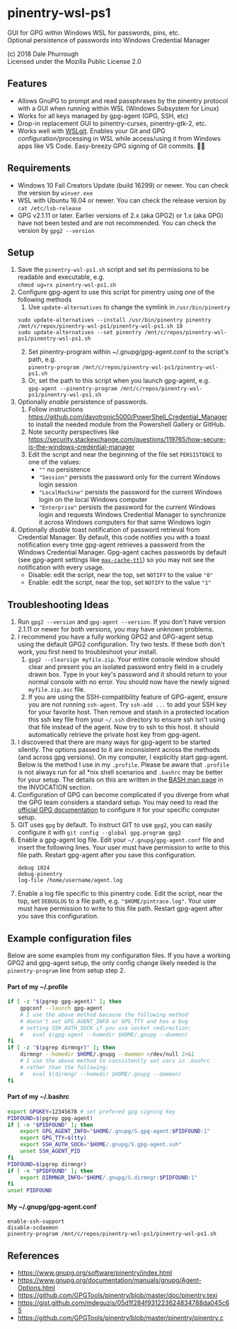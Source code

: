 # pinentry-wsl-ps1

GUI for GPG within Windows WSL for passwords, pins, etc.  
Optional persistence of passwords into Windows Credential Manager

(c) 2018 Dale Phurrough  
Licensed under the Mozilla Public License 2.0

## Features

* Allows GnuPG to prompt and read passphrases by the pinentry protocol
  with a GUI when running within WSL (Windows Subsystem for Linux)
* Works for all keys managed by gpg-agent (GPG, SSH, etc)
* Drop-in replacement GUI to pinentry-curses, pinentry-gtk-2, etc.
* Works well with [WSLgit](https://github.com/andy-5/wslgit). Enables your Git and GPG configuration/processing in WSL while access/using it from Windows apps like VS Code. Easy-breezy GPG signing of Git commits. 🙂📝

## Requirements

* Windows 10 Fall Creators Update (build 16299) or newer. You can check the version by `winver.exe`
* WSL with Ubuntu 16.04 or newer. You can check the release version by `cat /etc/lsb-release`
* GPG v2.1.11 or later. Earlier versions of 2.x (aka GPG2) or 1.x (aka GPG) have not been tested and are not recommended. You can check the version by `gpg2 --version`

## Setup

1. Save the `pinentry-wsl-ps1.sh` script and set its permissions to be readable and executable, e.g.  
   `chmod ug=rx pinentry-wsl-ps1.sh`
2. Configure gpg-agent to use this script for pinentry using
   one of the following methods  
    1. Use `update-alternatives` to change the symlink in `/usr/bin/pinentry`
    ```
    sudo update-alternatives --install /usr/bin/pinentry pinentry /mnt/c/repos/pinentry-wsl-ps1/pinentry-wsl-ps1.sh 10
    sudo update-alternatives --set pinentry /mnt/c/repos/pinentry-wsl-ps1/pinentry-wsl-ps1.sh
    ```
    2. Set pinentry-program within ~/.gnupg/gpg-agent.conf to the script's path, e.g.  
     `pinentry-program /mnt/c/repos/pinentry-wsl-ps1/pinentry-wsl-ps1.sh`
    3. Or, set the path to this script when you launch gpg-agent, e.g.  
     `gpg-agent --pinentry-program /mnt/c/repos/pinentry-wsl-ps1/pinentry-wsl-ps1.sh`
3. Optionally _enable_ persistence of passwords.  
    1. Follow instructions <https://github.com/davotronic5000/PowerShell_Credential_Manager>
   to install the needed module from the Powershell Gallery or GitHub.
    2. Note security perspectives like <https://security.stackexchange.com/questions/119765/how-secure-is-the-windows-credential-manager>
    3. Edit the script and near the beginning of the file set `PERSISTENCE` to one of the values:
        * `""` no persistence
        * `"Session"` persists the password only for the current Windows login session
        * `"LocalMachine"` persists the password for the current Windows login on the local Windows computer
        * `"Enterprise"` persists the password for the current Windows login and requests Windows Credential Manager to synchronize it across Windows computers for that same Windows login
4. Optionally _disable_ toast notification of password retrieval from Credential Manager. By default, this code notifies you with a toast notification every time gpg-agent retrieves a password from the Windows Credential Manager. Gpg-agent caches passwords by default (see gpg-agent settings like [`max-cache-ttl`](https://gnupg.org/documentation/manuals/gnupg/Agent-Options.html#Agent-Options)) so you may not see the notification with every usage.
    * Disable: edit the script, near the top, set `NOTIFY` to the value `"0"`
    * Enable: edit the script, near the top, set `NOTIFY` to the value `"1"`


## Troubleshooting Ideas

1. Run `gpg2 --version` and `gpg-agent --version`. If you don't have version 2.1.11 or newer for both versions, you may have unknown problems.
2. I recommend you have a fully working GPG2 and GPG-agent setup using the default GPG2 configuration. Try two tests.  If these both don't work, you first need to troubleshoot your install.  
    1. `gpg2 --clearsign myfile.zip`. Your entire console window should clear and present you an isolated password entry field in a crudely drawn box. Type in your key's password and it should return to your normal console with no error. You should now have the newly signed `myfile.zip.asc` file.
    2. If you are using the SSH-compatibility feature of GPG-agent, ensure you are not running `ssh-agent`. Try `ssh-add ...` to add your SSH key for your favorite host. Then remove and stash in a protected location this ssh key file from your `~/.ssh` directory to ensure ssh isn't using that file instead of the agent. Now try to ssh to this host. It should automatically retrieve the private host key from gpg-agent.
3. I discovered that there are many ways for gpg-agent to be started silently. The options passed to it are inconsistent across the methods (and across gpg versions). On my computer, I explicitly start gpg-agent.  Below is the method I use in my `.profile`. Please be aware that `.profile` is not always run for all *nix shell scenarios and `.bashrc` may be better for your setup. The details on this are written in the [BASH man page](https://linux.die.net/man/1/bash) in the INVOCATION section.
4. Configuration of GPG can become complicated if you diverge from what the GPG team considers a standard setup. You may need to read the [official GPG documentation](https://gnupg.org/documentation/index.html) to configure it for your specific computer setup.
5. GIT uses `gpg` by default. To instruct GIT to use `gpg2`, you can easily configure it with `git config --global gpg.program gpg2`
6. Enable a gpg-agent log file. Edit your `~/.gnupg/gpg-agent.conf` file and insert the following lines. Your user must have permission to write to this file path. Restart gpg-agent after you save this configuration.
    ```crmsh
    debug 1024
    debug-pinentry
    log-file /home/username/agent.log 
    ```
7. Enable a log file specific to this pinentry code. Edit the script, near the top, set `DEBUGLOG` to a file path, e.g. `"$HOME/pintrace.log"`. Your user must have permission to write to this file path. Restart gpg-agent after you save this configuration.

## Example configuration files

Below are some examples from my configuration files. If you have a working GPG2 and gpg-agent setup, the only config change likely needed is the `pinentry-program` line from setup step 2.

#### Part of my ~/.profile

```bash
if [ -z "$(pgrep gpg-agent)" ]; then
    gpgconf --launch gpg-agent
    # I use the above method because the following method
    # doesn't set GPG_AGENT_INFO or GPG_TTY and has a bug
    # setting SSH_AUTH_SOCK if you use socket redirection:
    #   eval $(gpg-agent --homedir $HOME/.gnupg --daemon) 
fi
if [ -z "$(pgrep dirmngr)" ]; then
    dirmngr --homedir $HOME/.gnupg --daemon >/dev/null 2>&1
    # I use the above method to consistently set vars in .bashrc
    # rather than the following:
    #   eval $(dirmngr --homedir $HOME/.gnupg --daemon) 
fi
```

#### Part of my ~/.bashrc

```bash
export GPGKEY=12345678 # set prefered gpg signing key
PIDFOUND=$(pgrep gpg-agent)
if [ -n "$PIDFOUND" ]; then
    export GPG_AGENT_INFO="$HOME/.gnupg/S.gpg-agent:$PIDFOUND:1"
    export GPG_TTY=$(tty)
    export SSH_AUTH_SOCK="$HOME/.gnupg/S.gpg-agent.ssh"
    unset SSH_AGENT_PID
fi
PIDFOUND=$(pgrep dirmngr)
if [ -n "$PIDFOUND" ]; then
    export DIRMNGR_INFO="$HOME/.gnupg/S.dirmngr:$PIDFOUND:1"
fi
unset PIDFOUND
```

#### My ~/.gnupg/gpg-agent.conf

```
enable-ssh-support
disable-scdaemon
pinentry-program /mnt/c/repos/pinentry-wsl-ps1/pinentry-wsl-ps1.sh
```

## References

* <https://www.gnupg.org/software/pinentry/index.html>
* <https://www.gnupg.org/documentation/manuals/gnupg/Agent-Options.html>
* <https://github.com/GPGTools/pinentry/blob/master/doc/pinentry.texi>
* <https://gist.github.com/mdeguzis/05d1f284f931223624834788da045c65>
* <https://github.com/GPGTools/pinentry/blob/master/pinentry/pinentry.c>
